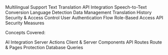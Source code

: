 
Multilingual Support
Text Translation API Integration
Speech-to-Text Conversion
Language Detection
Data Management
Translation History
Security & Access Control
User Authentication Flow
Role-Based Access
API Security Measures

Concepts Covered:

AI Integration
Server Actions
Client & Server Components
API Routes
Route & Pages Protection
Database Queries